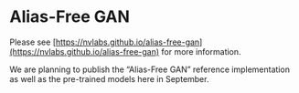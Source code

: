# Alias-Free GAN

Please see [https://nvlabs.github.io/alias-free-gan](https://nvlabs.github.io/alias-free-gan) for more information.

We are planning to publish the “Alias-Free GAN” reference implementation as well as the pre-trained models here in September.

